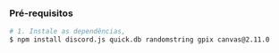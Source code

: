 ### Pré-requisitos
```bash
# 1. Instale as dependências,
$ npm install discord.js quick.db randomstring gpix canvas@2.11.0
```